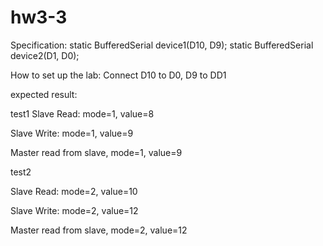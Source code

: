 # hw3-3
Specification: static BufferedSerial device1(D10, D9); static BufferedSerial device2(D1, D0);

How to set up the lab: Connect D10 to D0, D9 to DD1

expected result:

test1 Slave Read: mode=1, value=8

Slave Write: mode=1, value=9

Master read from slave, mode=1, value=9

test2

Slave Read: mode=2, value=10

Slave Write: mode=2, value=12

Master read from slave, mode=2, value=12
